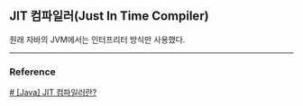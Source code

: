 ## JIT 컴파일러(Just In Time Compiler)

원래 자바의 JVM에서는 인터프리터 방식만 사용했다.





---

### Reference

[# [Java] JIT 컴파일러란?](https://hyeinisfree.tistory.com/26)  
